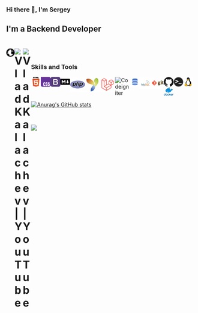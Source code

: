 ### Hi there 👋, I'm Sergey 

## I'm a Backend Developer

# [<img align="left" alt="webtricks-master.ru" width="22px" src="https://raw.githubusercontent.com/iconic/open-iconic/master/svg/globe.svg" />][website]
# [<img align="left" alt="VladKalachev | YouTube" width="22px" src="https://cdn.jsdelivr.net/npm/simple-icons@v3/icons/telegram.svg" />][telegram]
# [<img align="left" alt="VladKalachev | YouTube" width="22px" src="https://cdn.jsdelivr.net/npm/simple-icons@v3/icons/skype.svg" />][skype]

<br />

### Skills and Tools

<img align="left" alt="HTML5" width="26px" src="https://raw.githubusercontent.com/github/explore/80688e429a7d4ef2fca1e82350fe8e3517d3494d/topics/html/html.png" /> 
<img align="left" alt="CSS3" width="26px" src="https://raw.githubusercontent.com/github/explore/80688e429a7d4ef2fca1e82350fe8e3517d3494d/topics/css/css.png" /> 
<img align="left" alt="Bootstrap" width="26px" src="https://raw.githubusercontent.com/github/explore/80688e429a7d4ef2fca1e82350fe8e3517d3494d/topics/bootstrap/bootstrap.png" />  
<img align="left" alt="Markdown" width="26px" src="https://raw.githubusercontent.com/github/explore/80688e429a7d4ef2fca1e82350fe8e3517d3494d/topics/markdown/markdown.png" /> 
<img align="left" alt="PHP" width="40px" src="https://raw.githubusercontent.com/github/explore/ccc16358ac4530c6a69b1b80c7223cd2744dea83/topics/php/php.png" /> 
<img align="left" alt="Yii Framework" width="40px" src="https://raw.githubusercontent.com/github/explore/56a826d05cf762b2b50ecbe7d492a839b04f3fbf/topics/yii/yii.png" /> 
<img align="left" alt="Laravel" width="40px" src="https://raw.githubusercontent.com/github/explore/56a826d05cf762b2b50ecbe7d492a839b04f3fbf/topics/laravel/laravel.png" /> 
<img align="left" alt="Codeigniter" width="40px" src="https://codeigniter.com/assets/icons/ci-footer.png" /> 
<img align="left" alt="SQL" width="26px" src="https://raw.githubusercontent.com/github/explore/80688e429a7d4ef2fca1e82350fe8e3517d3494d/topics/sql/sql.png" />
<img align="left" alt="MySQL" width="32px" src="https://raw.githubusercontent.com/github/explore/80688e429a7d4ef2fca1e82350fe8e3517d3494d/topics/mysql/mysql.png" />
<img align="left" alt="Git" width="32px" src="https://raw.githubusercontent.com/github/explore/80688e429a7d4ef2fca1e82350fe8e3517d3494d/topics/git/git.png" />
<img align="left" alt="GitHub" width="26px" src="https://raw.githubusercontent.com/github/explore/78df643247d429f6cc873026c0622819ad797942/topics/github/github.png" />
<img align="left" alt="Terminal" width="26px" src="https://raw.githubusercontent.com/github/explore/80688e429a7d4ef2fca1e82350fe8e3517d3494d/topics/terminal/terminal.png" />
<img align="left" alt="Linux" width="26px" src="https://raw.githubusercontent.com/github/explore/56a826d05cf762b2b50ecbe7d492a839b04f3fbf/topics/linux/linux.png" />
<img align="left" alt="Docker" width="26px" src="https://raw.githubusercontent.com/github/explore/56a826d05cf762b2b50ecbe7d492a839b04f3fbf/topics/docker/docker.png" />

<br />
<br />
<br />

[![Anurag's GitHub stats](https://github-readme-stats.vercel.app/api?username=ivanitch&theme=dracula)](https://github.com/anuraghazra/github-readme-stats)

<br />

![](https://komarev.com/ghpvc/?username=ivanitch&color=blueviolet&style=flat-square)

[website]: https://amurcoder.ru/
[telegram]: https://t.me/amurweb
[skype]: skype:live:amurweb?chat
